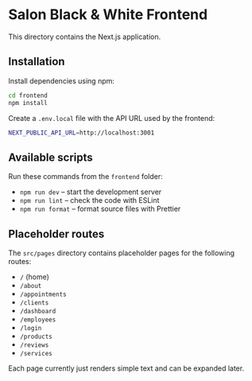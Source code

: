 # Salon Black & White Frontend

This directory contains the Next.js application.

## Installation

Install dependencies using npm:

```bash
cd frontend
npm install
```

Create a `.env.local` file with the API URL used by the frontend:

```bash
NEXT_PUBLIC_API_URL=http://localhost:3001
```

## Available scripts

Run these commands from the `frontend` folder:

- `npm run dev` – start the development server
- `npm run lint` – check the code with ESLint
- `npm run format` – format source files with Prettier

## Placeholder routes

The `src/pages` directory contains placeholder pages for the following routes:

- `/` (home)
- `/about`
- `/appointments`
- `/clients`
- `/dashboard`
- `/employees`
- `/login`
- `/products`
- `/reviews`
- `/services`

Each page currently just renders simple text and can be expanded later.

